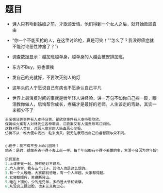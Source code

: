 # 题目

- 诗人只有吻到姑娘之前，才歌颂爱情。他们得到一个女人之后，就开始歌颂自由

- “你一个不能买枪的人，在这里讨论枪，真是可笑！”“怎么了？我没得癌症就不能讨论恶性肿瘤了？”\
- 调查数据显示：越加班越单身，越单身的人越会被安排加班。
- 东方不Buy，穷也很拽
- 发自己的光就好，不要吹灭别人的灯
- 这年头的人宁愿说自己有病也不愿承认自己平凡

- 世界上最浪费时间的事就是给年轻人讲经验，讲一万句不如你自己摔一跤，眼泪教你做人，后悔帮你成长，疼痛才是最好的老师。人生该走的弯路，其实一米都少不了

```javascript
王宝强马蓉事件有人支持马蓉，翟欣欣事件有人支持翟欣欣，
保姆纵火案有人对林先生各种嘲讽，江歌案又有人谴责辱骂江妈妈。
这群对好人苛刻，对恶人宽容的人简直恶心至极。
仿佛不从一堆大便中找出一粒米出来，就无法表现出自己的睿智跟与众不同。


小侄子：我不得不去上幼儿园吗？
他爸：是的，就像爸爸不得不去上班一样。每个年纪都有不得不去做的事，生活不会因为你年龄小就不去为难你。

乐侃室友
1.上课天天一起，放假绝对不联系。
2.六人宿舍，我有五个儿子。其他人也是这么想的。
3.有一个人晚睡，大家都别想睡，有一个人早起，大家都得起。
4.女寝甄嬛传，男寝断背山。
5.睡在上铺的，少的是兄弟，多的是大爷和妖孽。
6.从没真正翻过脸，也未认真掏过心。
```
